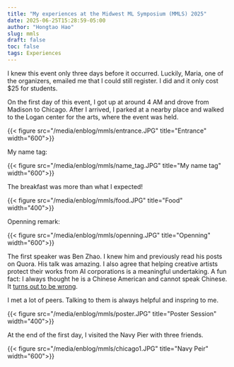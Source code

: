 ```yaml
---
title: "My experiences at the Midwest ML Symposium (MMLS) 2025"
date: 2025-06-25T15:28:59-05:00
author: "Hongtao Hao"
slug: mmls
draft: false
toc: false
tags: Experiences
---
```

I knew this event only three days before it occurred. Luckily, Maria, one of the organizers, emailed me that I could still register. I did and it only cost $25 for students. 

On the first day of this event, I got up at around 4 AM and drove from Madison to Chicago. After I arrived, I parked at a nearby place and walked to the Logan center for the arts, where the event was held. 

{{< figure src="/media/enblog/mmls/entrance.JPG" title="Entrance" width="600">}}

My name tag:

{{< figure src="/media/enblog/mmls/name_tag.JPG" title="My name tag" width="600">}}

The breakfast was more than what I expected!

{{< figure src="/media/enblog/mmls/food.JPG" title="Food" width="400">}}

Openning remark:

{{< figure src="/media/enblog/mmls/openning.JPG" title="Openning" width="600">}}

The first speaker was Ben Zhao. I knew him and previously read his posts on Quora. His talk was amazing. I also agree that helping creative artists protect their works from AI corporations is a meaningful undertaking. A fun fact: I always thought he is a Chinese American and cannot speak Chinese. It [turns out to be wrong](https://www.quora.com/Does-Professor-Ben-Y-Zhao-think-of-himself-as-a-Chinese-person).

I met a lot of peers. Talking to them is always helpful and inspring to me. 

{{< figure src="/media/enblog/mmls/poster.JPG" title="Poster Session" width="400">}}

At the end of the first day, I visited the Navy Pier with three friends. 

{{< figure src="/media/enblog/mmls/chicago1.JPG" title="Navy Peir" width="600">}}
